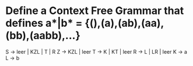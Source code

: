 
# Define a Context Free Grammar that defines a*|b* = {(),(a),(ab),(aa), (bb),(aabb),...} 

S -> leer | KZL | T | R 
Z -> KZL | leer
T -> K | KT | leer
R -> L | LR | leer
K -> a
L -> b 
